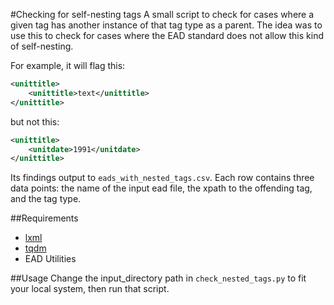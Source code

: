 #Checking for self-nesting tags
A small script to check for cases where a given tag has another instance of that tag type as a parent. The idea was to use this to check for cases where the EAD standard does not allow this kind of self-nesting.

For example, it will flag this:

```xml
<unittitle>
    <unittitle>text</unittitle>
</unittitle>
```

but not this:

```xml
<unittitle>
    <unitdate>1991</unitdate>
</unittitle>
```

Its findings output to ```eads_with_nested_tags.csv```. Each row contains three data points: the name of the input ead file, the xpath to the offending tag, and the tag type.

##Requirements
* [lxml](http://lxml.de/)
* [tqdm](https://github.com/noamraph/tqdm)
* EAD Utilities

##Usage
Change the input_directory path in ```check_nested_tags.py``` to fit your local system, then run that script.